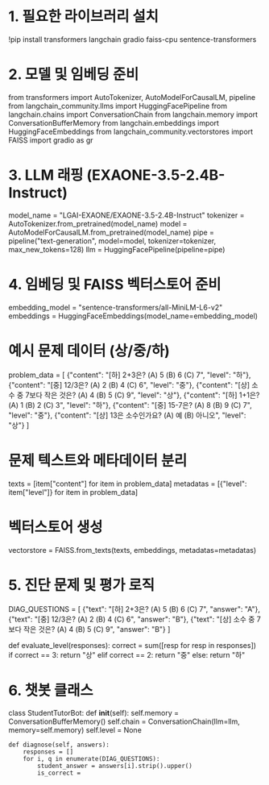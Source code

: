 # 1. 필요한 라이브러리 설치
!pip install transformers langchain gradio faiss-cpu sentence-transformers

# 2. 모델 및 임베딩 준비
from transformers import AutoTokenizer, AutoModelForCausalLM, pipeline
from langchain_community.llms import HuggingFacePipeline
from langchain.chains import ConversationChain
from langchain.memory import ConversationBufferMemory
from langchain.embeddings import HuggingFaceEmbeddings
from langchain_community.vectorstores import FAISS
import gradio as gr

# 3. LLM 래핑 (EXAONE-3.5-2.4B-Instruct)
model_name = "LGAI-EXAONE/EXAONE-3.5-2.4B-Instruct"
tokenizer = AutoTokenizer.from_pretrained(model_name)
model = AutoModelForCausalLM.from_pretrained(model_name)
pipe = pipeline("text-generation", model=model, tokenizer=tokenizer, max_new_tokens=128)
llm = HuggingFacePipeline(pipeline=pipe)

# 4. 임베딩 및 FAISS 벡터스토어 준비
embedding_model = "sentence-transformers/all-MiniLM-L6-v2"
embeddings = HuggingFaceEmbeddings(model_name=embedding_model)

# 예시 문제 데이터 (상/중/하)
problem_data = [
    {"content": "[하] 2+3은? (A) 5 (B) 6 (C) 7", "level": "하"},
    {"content": "[중] 12/3은? (A) 2 (B) 4 (C) 6", "level": "중"},
    {"content": "[상] 소수 중 7보다 작은 것은? (A) 4 (B) 5 (C) 9", "level": "상"},
    {"content": "[하] 1+1은? (A) 1 (B) 2 (C) 3", "level": "하"},
    {"content": "[중] 15-7은? (A) 8 (B) 9 (C) 7", "level": "중"},
    {"content": "[상] 13은 소수인가요? (A) 예 (B) 아니오", "level": "상"}
]
# 문제 텍스트와 메타데이터 분리
texts = [item["content"] for item in problem_data]
metadatas = [{"level": item["level"]} for item in problem_data]

# 벡터스토어 생성
vectorstore = FAISS.from_texts(texts, embeddings, metadatas=metadatas)

# 5. 진단 문제 및 평가 로직
DIAG_QUESTIONS = [
    {"text": "[하] 2+3은? (A) 5 (B) 6 (C) 7", "answer": "A"},
    {"text": "[중] 12/3은? (A) 2 (B) 4 (C) 6", "answer": "B"},
    {"text": "[상] 소수 중 7보다 작은 것은? (A) 4 (B) 5 (C) 9", "answer": "B"}
]

def evaluate_level(responses):
    correct = sum([resp for resp in responses])
    if correct == 3:
        return "상"
    elif correct == 2:
        return "중"
    else:
        return "하"

# 6. 챗봇 클래스
class StudentTutorBot:
    def __init__(self):
        self.memory = ConversationBufferMemory()
        self.chain = ConversationChain(llm=llm, memory=self.memory)
        self.level = None

    def diagnose(self, answers):
        responses = []
        for i, q in enumerate(DIAG_QUESTIONS):
            student_answer = answers[i].strip().upper()
            is_correct =
